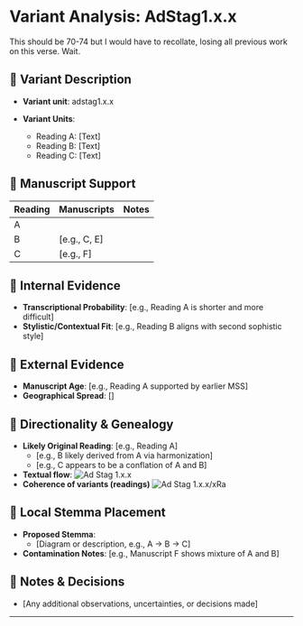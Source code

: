 # Variant Analysis: AdStag1.x.x

This should be 70-74 but I would have to recollate, losing all previous work on this verse. Wait.

## 📌 Variant Description
- **Variant unit**: adstag1.x.x

- **Variant Units**: 
  - Reading A: [Text]
  - Reading B: [Text]
  - Reading C: [Text]

## 🧬 Manuscript Support
| Reading | Manuscripts | Notes |
|--------|-------------|-------|
| A      |  |  |
| B      | [e.g., C, E]    |  |
| C      | [e.g., F]       |  |

## 🧠 Internal Evidence
- **Transcriptional Probability**: [e.g., Reading A is shorter and more difficult]
- **Stylistic/Contextual Fit**: [e.g., Reading B aligns with second sophistic style]

## 🧭 External Evidence
- **Manuscript Age**: [e.g., Reading A supported by earlier MSS]
- **Geographical Spread**: []

## 🔄 Directionality & Genealogy
- **Likely Original Reading**: [e.g., Reading A]
  - [e.g., B likely derived from A via harmonization]
  - [e.g., C appears to be a conflation of A and B]
- **Textual flow**:
![Ad Stag 1.x.x](flow/adstag1.x.xUx-textual-flow.svg "Ad Stag 1.x.x textual flow")
- **Coherence of variants (readings)**
![Ad Stag 1.x.x/xRa](attestations/adstag1.x.xUxRa-coherence-attestations.svg "Ad Stag 1.x.xUxRa")


## 🌿 Local Stemma Placement
- **Proposed Stemma**:
  - [Diagram or description, e.g., A → B → C]
- **Contamination Notes**: [e.g., Manuscript F shows mixture of A and B]

## 📝 Notes & Decisions
- [Any additional observations, uncertainties, or decisions made]

---